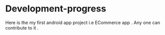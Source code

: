 # Development-progress
Here is the my first android app project i.e ECommerce  app .
Any one can contribute  to it . 

